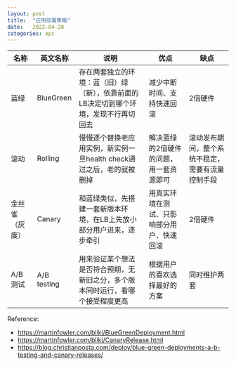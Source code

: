 ```yaml
---
layout: post
title:  "应用部署策略"
date:   2022-04-28
categories: ops
---
```


| 名称           | 英文名称    | 说明                                                                                 | 优点                                       | 缺点                                             |
|----------------|-------------|--------------------------------------------------------------------------------------|--------------------------------------------|--------------------------------------------------|
| 蓝绿           | BlueGreen   | 存在两套独立的环境：蓝（旧）绿（新），依靠前面的LB决定切到哪个环境，发现不行再切回去 | 减少中断时间、支持快速回滚                 | 2倍硬件                                          |
| 滚动           | Rolling     | 慢慢逐个替换老应用实例，新实例一旦health check通过之后，老的就被删掉                 | 解决蓝绿的2倍硬件的问题，用一套资源即可    | 滚动发布期间，整个系统不稳定，需要有流量控制手段 |
| 金丝雀（灰度） | Canary      | 和蓝绿类似，先搭建一套新版本环境，在LB上先放小部分用户进来，逐步牵引                 | 用真实环境在测试、只影响部分用户、快速回滚 | 2倍硬件                                          |
| A/B测试        | A/B testing | 用来验证某个想法是否符合预期，无新旧之分，多个版本同时运行，看哪个接受程度更高       | 根据用户的喜欢选择最好的方案               | 同时维护两套                                     |

Reference:

- https://martinfowler.com/bliki/BlueGreenDeployment.html
- https://martinfowler.com/bliki/CanaryRelease.html
- https://blog.christianposta.com/deploy/blue-green-deployments-a-b-testing-and-canary-releases/
